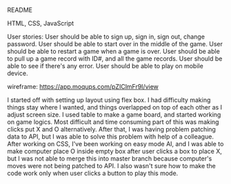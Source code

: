 README

HTML, CSS, JavaScript

User stories:
User should be able to sign up, sign in, sign out, change password.
User should be able to start over in the middle of the game.
User should be able to restart a game when a game is over.
User should be able to pull up a game record with ID#, and all the game records.
User should be able to see if there's any error.
User should be able to play on mobile device.

wireframe: https://app.moqups.com/pZIClmFr9I/view

I started off with setting up layout using flex box. I had difficulty making things stay where I wanted, and things overlapped on top of each other as I adjust screen size. I used table to make a game board, and started working on game logics. Most difficult and time consuming part of this was making clicks put X and O alternatively. After that, I was having problem patching data to API, but I was able to solve this problem with help of a colleague. After working on CSS, I've been working on easy mode AI, and I was able to make computer place O inside empty box after user clicks a box to place X, but I was not able to merge this into master branch because computer's moves were not being patched to API. I also wasn't sure how to make the code work only when user clicks a button to play this mode.

